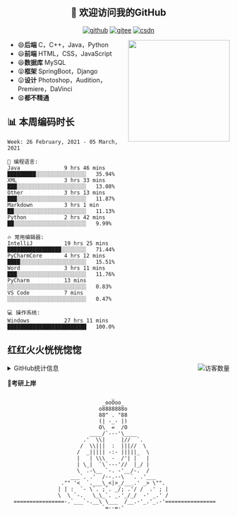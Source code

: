 <h2 align="center">👋 欢迎访问我的GitHub</h2>
<p align="center">
  <a href="https://github.com/eternidad33"><img src="https://img.shields.io/badge/GitHub-ff79c6" alt="github"></a>
  <a href="https://gitee.com/eternidad33"><img src="https://img.shields.io/badge/Gitee-fe7300" alt="gitee"></a>
  <a href="https://blog.csdn.net/qq_42907802"><img src="https://img.shields.io/badge/CSDN-cf000e" alt="csdn"></a>
</p>

<img align='right' src="https://cdn.jsdelivr.net/gh/eternidad33/picbed/img/883711.jpg" width="230">

- 😄**后端** C，C++，Java，Python
- 😃**前端** HTML，CSS，JavaScript
- 😆**数据库** MySQL
- 😝**框架** SpringBoot，Django
- 😛**设计** Photoshop，Audition，Premiere，DaVinci
- 😧**都不精通**

## 📊 本周编码时长

<!--START_SECTION:waka-->
```text
Week: 26 February, 2021 - 05 March, 2021

💬 编程语言: 
Java              9 hrs 46 mins       █████████░░░░░░░░░░░░░░░░   35.94% 
XML               3 hrs 33 mins       ███░░░░░░░░░░░░░░░░░░░░░░   13.08% 
Other             3 hrs 13 mins       ███░░░░░░░░░░░░░░░░░░░░░░   11.87% 
Markdown          3 hrs 1 min         ██░░░░░░░░░░░░░░░░░░░░░░░   11.13% 
Python            2 hrs 42 mins       ██░░░░░░░░░░░░░░░░░░░░░░░   9.99%

🔥 常用编辑器: 
IntelliJ          19 hrs 25 mins      █████████████████░░░░░░░░   71.44% 
PyCharmCore       4 hrs 12 mins       ████░░░░░░░░░░░░░░░░░░░░░   15.51% 
Word              3 hrs 11 mins       ███░░░░░░░░░░░░░░░░░░░░░░   11.76% 
PyCharm           13 mins             ░░░░░░░░░░░░░░░░░░░░░░░░░   0.83% 
VS Code           7 mins              ░░░░░░░░░░░░░░░░░░░░░░░░░   0.47%

💻 操作系统: 
Windows           27 hrs 11 mins      █████████████████████████   100.0%

```


<!--END_SECTION:waka-->



## 红红火火恍恍惚惚

<img align='right' src="https://profile-counter.glitch.me/eternidad33/count.svg" alt="访客数量"/>

<details>
<summary>GitHub统计信息</summary>

<br/>

> 动态太少，不好意思展示
> 
> 下面的GitHub统计信息是来自于[github-readme-stats](https://github.com/anuraghazra/github-readme-stats)项目，里边有[中文文档](https://github.com/anuraghazra/github-readme-stats/blob/master/readme_cn.md)

<a href="https://github.com/eternidad33/eternidad33">
  <img align="center" src="https://github-readme-stats.anuraghazra1.vercel.app/api?username=eternidad33&show_icons=true" />
</a>
<br/>

---

*近期更新的仓库*

<a href="https://github.com/eternidad33/eternidad33">
  <img align="center" src="https://github-readme-stats.anuraghazra1.vercel.app/api/pin/?username=eternidad33&repo=eternidad33" />
</a>    
<a href="https://gitee.com/eternidad33/leetcode">
  <img align="center" src="https://github-readme-stats.anuraghazra1.vercel.app/api/pin/?username=eternidad33&repo=leetcode" />
</a>

<br/>

<br/>

[![eternidad33's contribution graph as a Game of Life](https://github4life.herokuapp.com/eternidad33.gif)](https://github4life.herokuapp.com/eternidad33)

</details>

**🙏考研上岸**

```
                                 _                                  
                              _ooOoo_                               
                             o8888888o                              
                             88" . "88                              
                             (| -_- |)                              
                             O\  =  /O                              
                          ____/`---'\____                           
                        .'  \\|     |//  `.                         
                       /  \\|||  :  |||//  \                        
                      /  _||||| -:- |||||_  \                       
                      |   | \\\  -  /'| |   |                       
                      | \_|  `\`---'//  |_/ |                       
                      \  .-\__ `-. -'__/-.  /                       
                    ___`. .'  /--.--\  `. .'___                     
                 ."" '<  `.___\_<|>_/___.' _> \"".                  
                | | :  `- \`. ;`. _/; .'/ /  .' ; |           
                \  \ `-.   \_\_`. _.'_/_/  -' _.' /                 
  ================-.`___`-.__\ \___  /__.-'_.'_.-'================  
                              `=--=-'                            
```
